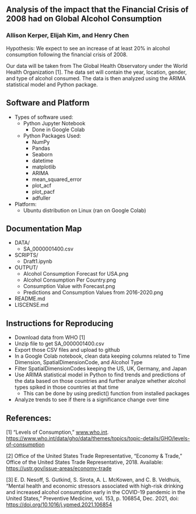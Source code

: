 ## Analysis of the impact that the Financial Crisis of 2008 had on Global Alcohol Consumption
### Allison Kerper, Elijah Kim, and Henry Chen
Hypothesis: We expect to see an increase of at least 20% in alcohol consumption following the financial crisis of 2008. 

Our data will be taken from The Global Health Observatory under the World Health Organization [1]. The data set will contain the year, location, gender, and type of alcohol consumed. The data is then analyzed using the ARIMA statistical model and Python package. 

## Software and Platform
- Types of software used:
    - Python Jupyter Notebook
        - Done in Google Colab
    - Python Packages Used:
        - NumPy
        - Pandas
        - Seaborn
        - datetime
        - matplotlib
        - ARIMA
        - mean_squared_error
        - plot_acf
        - plot_pacf
        - adfuller
- Platform:
    - Ubuntu distribution on Linux (ran on Google Colab)

## Documentation Map
- DATA/
    - SA_0000001400.csv
- SCRIPTS/
    - Draft1.ipynb
- OUTPUT/
    - Alcohol Consumption Forecast for USA.png
    - Alcohol Consumption Per Country.png
    - Consumption Value with Forecast.png
    - Predictions and Consumption Values from 2016-2020.png
- README.md
- LISCENSE.md


## Instructions for Reproducing
- Download data from WHO [1]
- Unzip file to get SA_0000001400.csv
- Export those CSV files and upload to github
- In a Google Colab notebook, clean data keeping columns related to Time Dimension, SpatialDimensionCode, and Alcohol Type
- Filter SpatialDimensionCodes keeping the US, UK, Germany, and Japan
- Use ARIMA statistical model in Python to find trends and predictions of the data based on those countries and further analyze whether alcohol types spiked in those countries at that time 
    - This can be done by using predict() function from installed packages 
- Analyze trends to see if there is a significance change over time 

## References:
[1] “Levels of Consumption,” www.who.int. https://www.who.int/data/gho/data/themes/topics/topic-details/GHO/levels-of-consumption

[2] Office of the United States Trade Representative, “Economy & Trade,” Office of the United States Trade Representative, 2018. Available: https://ustr.gov/issue-areas/economy-trade

[3] E. D. Nesoff, S. Gutkind, S. Sirota, A. L. McKowen, and C. B. Veldhuis, “Mental health and economic stressors associated with high-risk drinking and increased alcohol consumption early in the COVID-19 pandemic in the United States,” Preventive Medicine, vol. 153, p. 106854, Dec. 2021, doi: https://doi.org/10.1016/j.ypmed.2021.106854